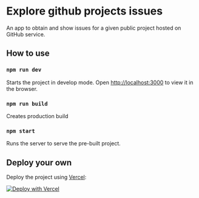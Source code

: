 # Explore github projects issues

An app to obtain and show issues for a given public project hosted on GitHub service.

## How to use

### `npm run dev`

Starts the project in develop mode.
Open [http://localhost:3000](http://localhost:3000) to view it in the browser.

### `npm run build`

Creates production build

### `npm start`

Runs the server to serve the pre-built project.

## Deploy your own

Deploy the project using [Vercel](https://vercel.com?utm_source=github&utm_medium=readme&utm_campaign=next-example):

[![Deploy with Vercel](https://vercel.com/button)](https://vercel.com/new/git/external?repository-url=https://github.com/javadkh2/project-issues&repository-name=project-issues)
